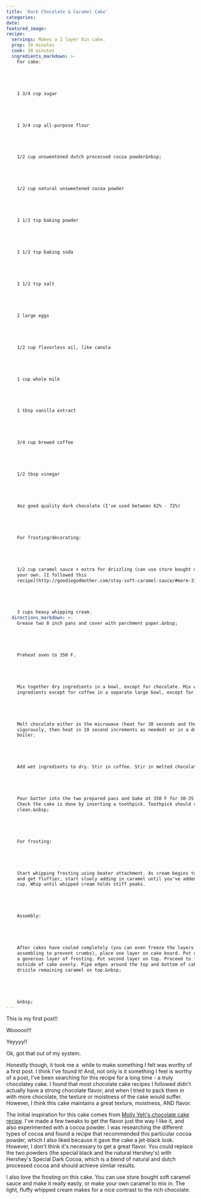 ```yaml
---
title: 'Dark Chocolate & Caramel Cake'
categories:
date:
featured_image:
recipe:
  servings: Makes a 2 layer 8in cake.
  prep: 30 minutes
  cook: 30 minutes
  ingredients_markdown: >-
    For cake:





    1 3/4 cup sugar





    1 3/4 cup all-purpose flour





    1/2 cup unsweetened dutch processed cocoa powder&nbsp;





    1/2 cup natural unsweetened cocoa powder





    1 1/2 tsp baking powder





    1 1/2 tsp baking soda





    1 1/2 tsp salt





    2 large eggs





    1/2 cup flavorless oil, like canola





    1 cup whole milk





    1 tbsp vanilla extract





    3/4 cup brewed coffee





    1/2 tbsp vinegar





    4oz good quality dark chocolate (I've used between 62% - 72%)





    For frosting/decorating:





    1/2 cup caramel sauce + extra for drizzling (can use store bought or make
    your own. [I followed this
    recipe](http://goodiegodmother.com/stay-soft-caramel-sauce/#more-3163).)





    3 cups heavy whipping cream.
  directions_markdown: >-
    Grease two 8 inch pans and cover with parchment paper.&nbsp;





    Preheat oven to 350 F.





    Mix together dry ingredients in a bowl, except for chocolate. Mix wet
    ingredients except for coffee in a separate large bowl, except for coffee.





    Melt chocolate either in the microwave (heat for 30 seconds and then stir
    vigorously, then heat in 10 second increments as needed) or in a double
    boiler.





    Add wet ingredients to dry. Stir in coffee. Stir in melted chocolate.





    Pour batter into the two prepared pans and bake at 350 F for 30-35 minutes.
    Check the cake is done by inserting a toothpick. Toothpick should come out
    clean.&nbsp;





    For frosting:





    Start whipping frosting using beater attachment. As cream begins to thicken
    and get fluffier, start slowly adding in caramel until you've added a 1/2
    cup. Whip until whipped cream holds stiff peaks.





    Assembly:





    After cakes have cooled completely (you can even freeze the layers before
    assembling to prevent crumbs), place one layer on cake board. Put on
    a generous layer of frosting. Put second layer on top. Proceed to frost
    outside of cake evenly. Pipe edges around the top and bottom of cake, and
    drizzle remaining caramel on top.&nbsp;





    &nbsp;
---
```



This is my first post!!

Wooooo!!!

Yeyyyy!!

Ok, got that out of my system.

Honestly though, it took me a &nbsp;while to make something I felt was worthy of a first post. I think I've found it! And, not only is it something I feel is worthy of a post, I've been searching for this recipe for a long time - a truly chocolatey cake. I found that most chocolate cake recipes I followed didn't actually have a strong chocolate flavor; and when I tried to pack them in with more chocolate, the texture or moistness of the cake would suffer. However, I think this cake maintains a great texture, moistness, AND flavor.

The initial inspiration for this cake comes from [Molly Yeh's chocolate cake recipe](http://mynameisyeh.com/mynameisyeh/2015/9/basil-mascarpone-buttercream-frosted-chocolate-cake-a-giveaway). I've made a few tweaks to get the flavor just the way I like it, and also experimented with a cocoa powder. I was researching the different types of cocoa and found a recipe that recommended this particular cocoa powder, which I also liked because it gave the cake a jet-black look. However, I don't think it's necessary to get a great flavor. You could replace the two powders (the special black and the natural Hershey's) with Hershey's Special Dark Cocoa, which is a blend of natural and dutch processed cocoa and should achieve similar results.

I also love the frosting on this cake. You can use store bought soft caramel sauce and make it really easily, or make your own caramel to mix in. The light, fluffy whipped cream makes for a nice contrast to the rich chocolate.